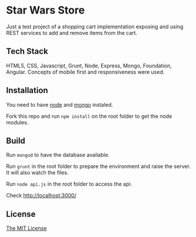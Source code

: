 # Star Wars Store

Just a test project of a shopping cart implementation exposing and using REST services to add and remove items from the cart.

## Tech Stack

HTML5, CSS, Javascript, Grunt, Node, Express, Mongo, Foundation, Angular. Concepts of mobile first and responsiveness were used.

## Installation

You need to have [node](https://nodejs.org/en/download/) and [mongo](https://www.mongodb.org/downloads) instaled.

Fork this repo and run `npm install` on the root folder to get the node modules.


## Build

Run `mongod` to have the database available.

Run `grunt` in the root folder to prepare the environment and raise the server. It will also watch the files.

Run `node api.js` in the root folder to access the api.

Check <a href="http://localhost:3000/" target="_blank">http://localhost:3000/</a>


## License

<a href="http://opensource.org/licenses/MIT" target="_blank">The MIT License</a>